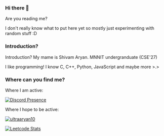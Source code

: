 ### Hi there 👋

Are you reading me?

I don't really know what to put here yet so mostly just experimenting with random stuff :D

### Introduction?

Introduction? My mame is Shivam Aryan. MNNIT undergranduate (CSE'27)

I like programming! I know C, C++, Python, JavaScript and maybe more >.>

### Where can you find me?

Where I am active:

[![Discord Presence](https://lanyard.cnrad.dev/api/273865811133857792)](https://discord.com/users/273865811133857792)

Where I hope to be active:

[![ultraaryan10](https://codeforces-readme-stats.vercel.app/api/card?username=ultraaryan10)](https://codeforces.com/profile/ultraaryan10)

[![Leetcode Stats](https://leetcard.jacoblin.cool/ultraaryan10)](https://leetcode.com/ultraaryan10)


<!--
**Aryan10/Aryan10** is a ✨ _special_ ✨ repository because its `README.md` (this file) appears on your GitHub profile.

Here are some ideas to get you started:

- 🔭 I’m currently working on ...
- 🌱 I’m currently learning ...
- 👯 I’m looking to collaborate on ...
- 🤔 I’m looking for help with ...
- 💬 Ask me about ...
- 📫 How to reach me: ...
- 😄 Pronouns: ...
- ⚡ Fun fact: ...
-->
